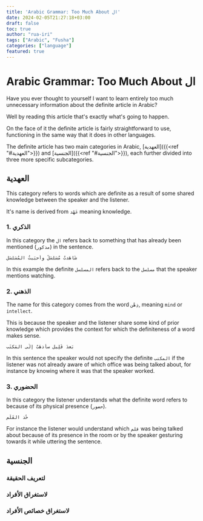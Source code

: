 ```yaml
---
title: 'Arabic Grammar: Too Much About ال'
date: 2024-02-05T21:27:18+03:00
draft: false
toc: true
author: "rua-iri"
tags: ["Arabic", "Fusha"]
categories: ["language"]
featured: true
---
```


# Arabic Grammar: Too Much About ال

Have you ever thought to yourself I want to learn entirely too much unnecessary information about the definite article in Arabic?

Well by reading this article that's exactly what's going to happen.

On the face of it the definite article is fairly straightforward to use, functioning in the same way that it does in other languages.


The definite article has two main categories in Arabic, [العهدية]({{<ref "#العهدية">}}) and [الجنسية]({{<ref "#الجنسية">}}), each further divided into three more specific subcategories.



## العهدية

This category refers to words which are definite as a result of some shared knowledge between the speaker and the listener.

It's name is derived from `عَهْد` meaning knowledge.


### 1. الذكري

In this category the `ال` refers back to something that has already been mentioned (`مذكور`) in the sentence.

```
شَاهَدتُ مُسَلسَلٌ وأَحبَبتُ المُسَلسَل
```

In this example the definite `المسلسل` refers back to the `مسلسل` that the speaker mentions watching.


### 2. الذهني

The name for this category comes from the word `ذِهْن`, meaning `mind` or `intellect`.

This is because the speaker and the listener share some kind of prior knowledge which provides the context for which the definiteness of a word makes sense.


```
بَعدَ قَلِيل سأَذهَبُ إِلَى المَكتَب
```

In this sentence the speaker would not specify the definite `المكتب` if the listener was not already aware of which office was being talked about, for instance by knowing where it was that the speaker worked.


### 3. الحضوري

In this category the listener understands what the definite word refers to because of its physical presence (`حضور`).

```
خُذ القَلَم
```

For instance the listener would understand which `قلم` was being talked about because of its presence in the room or by the speaker gesturing towards it while uttering the sentence.




## الجنسية


### لتعريف الحقيقة



### لاستغراق الأفراد


### لاستغراق خصائص الأفراد



